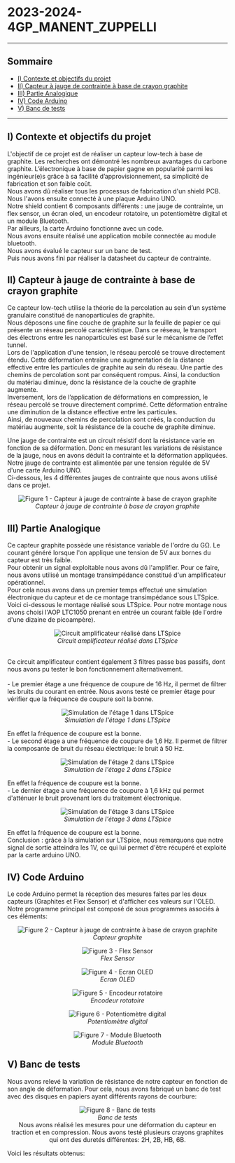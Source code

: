 # 2023-2024-4GP_MANENT_ZUPPELLI
--- 
## Sommaire
   - [I) Contexte et objectifs du projet](#I-Contexteetobjectifsduprojet)
   - [II) Capteur à jauge de contrainte à base de crayon graphite](#II-Capteuràjaugedecontrainteàbasedecrayongraphite)
   - [III) Partie Analogique](#III-PartieAnalogique)
   - [IV) Code Arduino](#IV-CodeArduino)
   - [V) Banc de tests](#V-Bancdetests)
     
---
  
## I) Contexte et objectifs du projet

L'objectif de ce projet est de réaliser un capteur low-tech à base de graphite. Les recherches ont démontré les nombreux avantages du carbone graphite. L’électronique à base de papier gagne en popularité parmi les ingénieur(e)s grâce à sa facilité d’approvisionnement, sa simplicité de fabrication et son faible coût.<br>
Nous avons dû réaliser tous les processus de fabrication d'un shield PCB. Nous l'avons ensuite connecté à une plaque Arduino UNO.<br>
Notre shield contient 6 composants différents : une jauge de contrainte, un flex sensor, un écran oled, un encodeur rotatoire, un potentiomètre digital et un module Bluetooth.<br>
Par ailleurs, la carte Arduino fonctionne avec un code.<br>
Nous avons ensuite réalisé une application mobile connectée au module bluetooth.<br>
Nous avons évalué le capteur sur un banc de test.<br>
Puis nous avons fini par réaliser la datasheet du capteur de contrainte.<br>

## II) Capteur à jauge de contrainte à base de crayon graphite

Ce capteur low-tech utilise la théorie de la percolation au sein d’un système granulaire constitué de nanoparticules de graphite.<br>
Nous déposons une fine couche de graphite sur la feuille de papier ce qui présente un réseau percolé caractéristique. Dans ce réseau, le transport des électrons entre les nanoparticules est basé sur le mécanisme de l’effet tunnel.<br>
Lors de l'application d'une tension, le réseau percolé se trouve directement étendu. Cette déformation entraîne une augmentation de la distance effective entre les particules de graphite au sein du réseau. Une partie des chemins de percolation sont par conséquent rompus. Ainsi, la conduction du matériau diminue, donc la résistance de la couche de graphite augmente.<br>
Inversement, lors de l’application de déformations en compression, le réseau percolé se trouve directement comprimé. Cette déformation entraîne une diminution de la distance effective entre les particules.<br> Ainsi, de nouveaux chemins de percolation sont créés, la conduction du matériau augmente, soit la résistance de la couche de graphite diminue.

Une jauge de contrainte est un circuit résistif dont la résistance varie en fonction de sa déformation. Donc en mesurant les variations de résistance de la jauge, nous en avons déduit la contrainte et la déformation appliquées.<br>
Notre jauge de contrainte est alimentée par une tension régulée de 5V d'une carte Arduino UNO.
<br>
Ci-dessous, les 4 différentes jauges de contrainte que nous avons utilisé dans ce projet.

<p align="center">
<img src="https://github.com/MOSH-Insa-Toulouse/2023-2024-4GP_MANENT_ZUPPELLI/blob/main/images_projet_capteur/capteur_%C3%A0_jauge_de_contrainte.PNG" alt="Figure 1 - Capteur à jauge de contrainte à base de crayon graphite">
<br>
<i>Capteur à jauge de contrainte à base de crayon graphite</i>
</p>

## III) Partie Analogique

Ce capteur graphite possède une résistance variable de l'ordre du GΩ. Le courant généré lorsque l'on applique une tension de 5V aux bornes du capteur est très faible.<br>
Pour obtenir un signal exploitable nous avons dû l'amplifier. Pour ce faire, nous avons utilisé un montage transimpédance constitué d'un amplificateur opérationnel.<br>
Pour cela nous avons dans un premier temps effectué une simulation électronique du capteur et de ce montage transimpédance sous LTSpice. Voici ci-dessous le montage réalisé sous LTSpice. Pour notre montage nous avons choisi l'AOP LTC1050 prenant en entrée un courant faible (de l'ordre d'une dizaine de picoampère).

<p align="center">
<img src="https://github.com/MOSH-Insa-Toulouse/2023-2024-4GP_MANENT_ZUPPELLI/blob/main/images_projet_capteur/circuit_amplificateur.PNG" alt="Circuit amplificateur réalisé dans LTSpice">
<br>
<i>Circuit amplificateur réalisé dans LTSpice</i>
</p>
<br>
Ce circuit amplificateur contient également 3 filtres passe bas passifs, dont nous avons pu tester le bon fonctionnement alternativement.<br>
<br>
- Le premier étage a une fréquence de coupure de 16 Hz, il permet de filtrer les bruits du courant en entrée. Nous avons testé ce premier étage pour vérifier que la fréquence de coupure soit la bonne.
<br>
</p>
<p align="center">
<img src="https://github.com/MOSH-Insa-Toulouse/2023-2024-4GP_MANENT_ZUPPELLI/blob/main/images_projet_capteur/diagramme_de_bode_%C3%A9tage_1.PNG" alt="Simulation de l'étage 1 dans LTSpice">
<br>
<i>Simulation de l'étage 1 dans LTSpice</i>
</p>
En effet la fréquence de coupure est la bonne.
<br>
- Le second étage a une fréquence de coupure de 1,6 Hz. Il permet de filtrer la composante de bruit du réseau électrique: le bruit à 50 Hz.
<br>
</p>
<p align="center">
<img src="https://github.com/MOSH-Insa-Toulouse/2023-2024-4GP_MANENT_ZUPPELLI/blob/main/images_projet_capteur/diagramme_de_bode_%C3%A9tage_2.PNG" alt="Simulation de l'étage 2 dans LTSpice">
<br>
<i>Simulation de l'étage 2 dans LTSpice</i>
</p>
En effet la fréquence de coupure est la bonne.
<br>
- Le dernier étage a une fréquence de coupure à 1,6 kHz qui permet d'atténuer le bruit provenant lors du traitement électronique.
<br>
</p>
<p align="center">
<img src="https://github.com/MOSH-Insa-Toulouse/2023-2024-4GP_MANENT_ZUPPELLI/blob/main/images_projet_capteur/diagramme_de_bode_%C3%A9tage_3.PNG" alt="Simulation de l'étage 3 dans LTSpice">
<br>
<i>Simulation de l'étage 3 dans LTSpice</i>
</p>
En effet la fréquence de coupure est la bonne.
<br> 
Conclusion : grâce à la simulation sur LTSpice, nous remarquons que notre signal de sortie atteindra les 1V, ce qui lui permet d'être récupéré et exploité par la carte arduino UNO.


## IV) Code Arduino

Le code Arduino permet la réception des mesures faites par les deux capteurs (Graphites et Flex Sensor) et d'afficher ces valeurs sur l'OLED. 
Notre programme principal est composé de sous programmes associés à ces éléments:
<br>
<p align="center">
<img src="https://github.com/MOSH-Insa-Toulouse/2023-2024-4GP_MANENT_ZUPPELLI/blob/main/images_projet_capteur/capteur_%C3%A0_jauge_de_contrainte.PNG" alt="Figure 2 - Capteur à jauge de contrainte à base de crayon graphite">
<br>
<i>Capteur graphite</i>
<br>   
<p align="center">
<img src="https://github.com/MOSH-Insa-Toulouse/2023-2024-4GP_MANENT_ZUPPELLI/blob/main/images_projet_capteur/Flex%20Sensor.PNG"alt="Figure 3 - Flex Sensor">
<br>
<i>Flex Sensor</i>
<br>   
<p align="center">
<img src="https://github.com/MOSH-Insa-Toulouse/2023-2024-4GP_MANENT_ZUPPELLI/blob/main/images_projet_capteur/ecran%20oled.PNG"alt="Figure 4 - Ecran OLED">
<br>
<i>Ecran OLED</i>
<br>   
<p align="center">
<img src="https://github.com/MOSH-Insa-Toulouse/2023-2024-4GP_MANENT_ZUPPELLI/blob/main/images_projet_capteur/encodeur%20rotatoire.PNG"alt="Figure 5 - Encodeur rotatoire">
<br>
<i>Encodeur rotatoire</i>
<br>   
<p align="center">
<img src="https://github.com/MOSH-Insa-Toulouse/2023-2024-4GP_MANENT_ZUPPELLI/blob/main/images_projet_capteur/potar.PNG"alt="Figure 6 - Potentiomètre digital">
<br>
<i>Potentiomètre digital</i>
<br>   
<p align="center">
<img src="https://github.com/MOSH-Insa-Toulouse/2023-2024-4GP_MANENT_ZUPPELLI/blob/main/images_projet_capteur/module%20bluetooth.PNG"alt="Figure 7 - Module Bluetooth">
<br>
<i>Module Bluetooth</i>

## V) Banc de tests

Nous avons relevé la variation de résistance de notre capteur en fonction de son angle de déformation. Pour cela, nous avons fabriqué un banc de test avec des disques en papiers ayant différents rayons de courbure:
<br> 
<p align="center">
<img src="https://github.com/MOSH-Insa-Toulouse/2023-2024-4GP_MANENT_ZUPPELLI/blob/main/images_projet_capteur/banc%20de%20tests.png"alt="Figure 8 - Banc de tests">
<br> 
<i>Banc de tests</i>
<br>
Nous avons réalisé les mesures pour une déformation du capteur en traction et en compression. Nous avons testé plusieurs crayons graphites qui ont des duretés différentes: 2H, 2B, HB, 6B.
<br>

Voici les résultats obtenus: 
